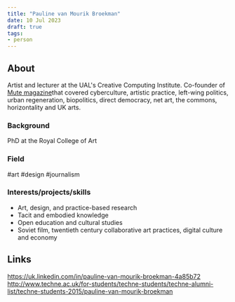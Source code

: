 ```yaml
---
title: "Pauline van Mourik Broekman"
date: 10 Jul 2023
draft: true
tags:
- person
---
```



## About
Artist and lecturer at the UAL's Creative Computing Institute. Co-founder of [Mute magazine](https://www.metamute.org/)that covered cyberculture, artistic practice, left-wing politics, urban regeneration, biopolitics, direct democracy, net art, the commons, horizontality and UK arts.

### Background
PhD at the Royal College of Art

### Field

#art #design #journalism

### Interests/projects/skills
- Art, design, and practice-based research
- Tacit and embodied knowledge
- Open education and cultural studies
- Soviet film, twentieth century collaborative art practices, digital culture and economy

## Links
https://uk.linkedin.com/in/pauline-van-mourik-broekman-4a85b72
http://www.techne.ac.uk/for-students/techne-students/techne-alumni-list/techne-students-2015/pauline-van-mourik-broekman